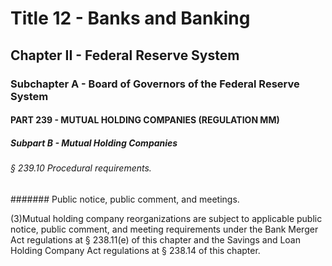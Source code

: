 
# Title 12 - Banks and Banking
## Chapter II - Federal Reserve System
### Subchapter A - Board of Governors of the Federal Reserve System
#### PART 239 - MUTUAL HOLDING COMPANIES (REGULATION MM)
##### Subpart B - Mutual Holding Companies
###### § 239.10 Procedural requirements.
####### Public notice, public comment, and meetings.

(3)Mutual holding company reorganizations are subject to applicable public notice, public comment, and meeting requirements under the Bank Merger Act regulations at § 238.11(e) of this chapter and the Savings and Loan Holding Company Act regulations at § 238.14 of this chapter.

